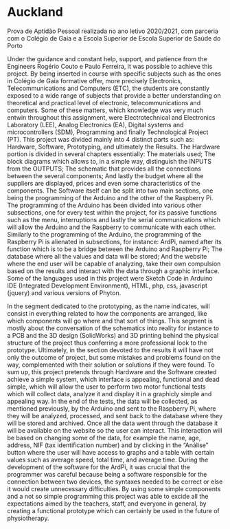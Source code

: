 # Auckland
Prova de Aptidão Pessoal realizada no ano letivo 2020/2021, com parceria com o Colégio de Gaia e a Escola Superior de Escola Superior de Saúde do Porto


  Under the guidance and constant help, support, and patience from the Engineers Rogério Couto e Paulo Ferreira, it was possible to achieve this project.
	By being inserted in course with specific subjects such as the ones in Colégio de Gaia formative offer, more precisely Electronics, Telecommunications and Computers (ETC), the students are constantly exposed to a wide range of subjects that provide a better understanding on theoretical and practical level of electronic, telecommunications and computers.
	Some of these matters, which knowledge was very much entwin throughout this assignment, were Electrotechnical and Electronics Laboratory (LEE), Analog Electronics (EA), Digital systems and microcontrollers (SDM), Programming and finally Technological Project (PT).
	This project was divided mainly into 4 distinct parts such as: Hardware, Software, Prototyping, and ultimately the Results. 
The Hardware portion is divided in several chapters essentially: The materials used; The block diagrams which allows to, in a simple way, distinguish the INPUTS from the OUTPUTS; The schematic that provides all the connections between the several components; And lastly the budget where all the suppliers are displayed, prices and even some characteristics of the components.
The Software itself can be split into two main sections, one being the programming of the Arduino and the other of the Raspberry Pi.
The programming of the Arduino has been divided into various other subsections, one for every test within the project, for its passive functions such as the menu, interruptions and lastly the serial communications which will allow the Arduino and the Raspberry to communicate with each other.
Similarly to the programming of the Arduino, the programming of the Raspberry Pi is alienated in subsections, for instance: ArdPi, named after its function which is to be a bridge between the Arduino and Raspberry Pi; The database where all the values and data will be stored; And the website where the end user will be capable of analyzing, take their own compulsion based on the results and interact with the data through a graphic interface. Some of the languages used in this project were Sketch Code in Arduino IDE (Integrated Development Environment), HTML, php, css, javascript (jquery) and various versions of Phyton.

In the segment dedicated to the prototyping, as the name indicates, will consist in everything related to how the components are arranged, like which components will go where and that sort of things. This segment is mostly about the conversation of the schematics into reality for instance to a PCB and the 3D design (SolidWorks) and 3D printing behind the physical structure of the project thus conferring a more professional look to the prototype.
Ultimately, in the section devoted to the results it will have not only the outcome of project, but some mistakes and problems found on the way, complemented with their solution or solutions if they were found.
To sum up, this project pretends through Hardware and the Software created achieve a simple system, which interface is appealing, functional and dead simple, which will allow the user to perform two motor functional tests which will collect data, analyze it and display it in a graphicly simple and appealing way. In the end of the tests, the data will be collected, as mentioned previously, by the Arduino and sent to the Raspberry Pi, where they will be analyzed, processed, and sent back to the database where they will be stored and archived. Once all the data went through the database it will be available on the website so the user can interact. This interaction will be based on changing some of the data, for example the name, age, address, NIF (tax identification number) and by clicking in the “Análise” button where the user will have access to graphs and a table with certain values such as average speed, total time, and average time.
During the development of the software for the ArdPi, it was crucial that the programmer was careful because being a software responsible for the connection between two devices, the syntaxes needed to be correct or else it would create unnecessary difficulties. 
By using some simple components and a not so simple programming this project was able to excide all the expectations aimed by the teachers, staff, and everyone in general, by creating a functional prototype which can certainly be used in the future of physiotherapy.
